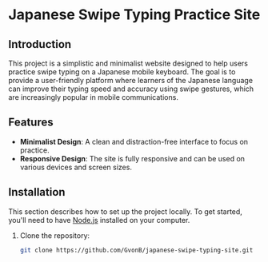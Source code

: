 # Japanese Swipe Typing Practice Site

## Introduction

This project is a simplistic and minimalist website designed to help users practice swipe typing on a Japanese mobile keyboard. The goal is to provide a user-friendly platform where learners of the Japanese language can improve their typing speed and accuracy using swipe gestures, which are increasingly popular in mobile communications.

## Features

- **Minimalist Design**: A clean and distraction-free interface to focus on practice.
- **Responsive Design**: The site is fully responsive and can be used on various devices and screen sizes.

## Installation

This section describes how to set up the project locally. To get started, you'll need to have [Node.js](https://nodejs.org/en/) installed on your computer.

1. Clone the repository:
   ```bash
   git clone https://github.com/GvonB/japanese-swipe-typing-site.git
   ```
   
